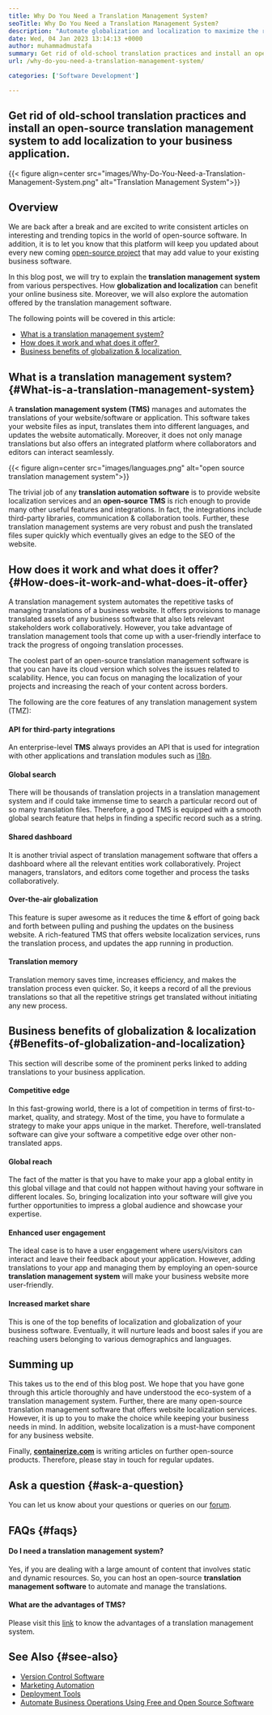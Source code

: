 ```yaml
---
title: Why Do You Need a Translation Management System?
seoTitle: Why Do You Need a Translation Management System?
description: "Automate globalization and localization to maximize the reach of your products. Let's explore how your software leverages a translation management system."
date: Wed, 04 Jan 2023 13:14:13 +0000
author: muhammadmustafa
summary: Get rid of old-school translation practices and install an open-source translation management system to add localization to your business application.
url: /why-do-you-need-a-translation-management-system/

categories: ['Software Development']

---
```

## Get rid of old-school translation practices and install an open-source translation management system to add localization to your business application.

{{< figure align=center src="images/Why-Do-You-Need-a-Translation-Management-System.png" alt="Translation Management System">}}  

## Overview

We are back after a break and are excited to write consistent articles on interesting and trending topics in the world of open-source software. In addition, it is to let you know that this platform will keep you updated about every new coming [open-source project][1] that may add value to your existing business software. 

In this blog post, we will try to explain the **translation management system** from various perspectives. How **globalization and localization** can benefit your online business site. Moreover, we will also explore the automation offered by the translation management software.

The following points will be covered in this article:

  * [What is a translation management system?][2]
  * [How does it work and what does it offer? ][3]
  * [Business benefits of globalization & localization ][4]

## What is a translation management system? {#What-is-a-translation-management-system}

A **translation management system (TMS)** manages and automates the translations of your website/software or application. This software takes your website files as input, translates them into different languages, and updates the website automatically. Moreover, it does not only manage translations but also offers an integrated platform where collaborators and editors can interact seamlessly. 

{{< figure align=center src="images/languages.png" alt="open source translation management system">}}  

The trivial job of any **translation automation software** is to provide website localization services and an **open-source TMS** is rich enough to provide many other useful features and integrations. In fact, the integrations include third-party libraries, communication & collaboration tools. Further, these translation management systems are very robust and push the translated files super quickly which eventually gives an edge to the SEO of the website.

## How does it work and what does it offer?  {#How-does-it-work-and-what-does-it-offer}

A translation management system automates the repetitive tasks of managing translations of a business website. It offers provisions to manage translated assets of any business software that also lets relevant stakeholders work collaboratively. However, you take advantage of translation management tools that come up with a user-friendly interface to track the progress of ongoing translation processes. 

The coolest part of an open-source translation management software is that you can have its cloud version which solves the issues related to scalability. Hence, you can focus on managing the localization of your projects and increasing the reach of your content across borders.

The following are the core features of any translation management system (TMZ):

#### **API for third-party integrations**

An enterprise-level **TMS** always provides an API that is used for integration with other applications and translation modules such as [i18n][5].

#### Global search

There will be thousands of translation projects in a translation management system and if could take immense time to search a particular record out of so many translation files. Therefore, a good TMS is equipped with a smooth global search feature that helps in finding a specific record such as a string. 

#### Shared dashboard

It is another trivial aspect of translation management software that offers a dashboard where all the relevant entities work collaboratively. Project managers, translators, and editors come together and process the tasks collaboratively. 

#### Over-the-air globalization 

This feature is super awesome as it reduces the time & effort of going back and forth between pulling and pushing the updates on the business website. A rich-featured TMS that offers website localization services, runs the translation process, and updates the app running in production. 

#### Translation memory

Translation memory saves time, increases efficiency, and makes the translation process even quicker. So, it keeps a record of all the previous translations so that all the repetitive strings get translated without initiating any new process.

## Business benefits of globalization & localization  {#Benefits-of-globalization-and-localization}

This section will describe some of the prominent perks linked to adding translations to your business application.

#### Competitive edge

In this fast-growing world, there is a lot of competition in terms of first-to-market, quality, and strategy. Most of the time, you have to formulate a strategy to make your apps unique in the market. Therefore, well-translated software can give your software a competitive edge over other non-translated apps. 

#### Global reach

The fact of the matter is that you have to make your app a global entity in this global village and that could not happen without having your software in different locales. So, bringing localization into your software will give you further opportunities to impress a global audience and showcase your expertise. 

#### Enhanced user engagement

The ideal case is to have a user engagement where users/visitors can interact and leave their feedback about your application. However, adding translations to your app and managing them by employing an open-source **translation management system** will make your business website more user-friendly.

#### Increased market share 

This is one of the top benefits of localization and globalization of your business software. Eventually, it will nurture leads and boost sales if you are reaching users belonging to various demographics and languages.

## Summing up

This takes us to the end of this blog post. We hope that you have gone through this article thoroughly and have understood the eco-system of a translation management system. Further, there are many open-source translation management software that offers website localization services. However, it is up to you to make the choice while keeping your business needs in mind. In addition, website localization is a must-have component for any business website.

Finally, [**containerize.com**][6] is writing articles on further open-source products. Therefore, please stay in touch for regular updates.

## Ask a question {#ask-a-question}

You can let us know about your questions or queries on our [forum][7].

## FAQs {#faqs}

#### **Do I need a translation management system?**

Yes, if you are dealing with a large amount of content that involves static and dynamic resources. So, you can host an open-source **translation management software** to automate and manage the translations. 

#### **What are the advantages of TMS?**

Please visit this [link][4] to know the advantages of a translation management system.

## See Also {#see-also}

  * [Version Control Software][8]
  * [Marketing Automation][9]
  * [Deployment Tools][10]
  * [Automate Business Operations Using Free and Open Source Software][11]

 [1]: https://products.containerize.com/
 [2]: #What-is-a-translation-management-system
 [3]: #How-does-it-work-and-what-does-it-offer
 [4]: #Benefits-of-globalization-and-localization
 [5]: https://www.npmjs.com/package/i18n
 [6]: https://www.containerize.com/
 [7]: https://forum.containerize.com/
 [8]: https://blog.containerize.com/category/version-control-software/
 [9]: https://blog.containerize.com/category/marketing-automation/
 [10]: https://blog.containerize.com/category/deployment-tools/
 [11]: https://blog.containerize.com/blogging/automate-business-operations-using-open-source-software/
